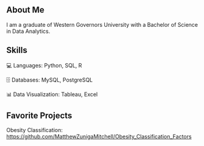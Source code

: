 ## About Me
I am a graduate of Western Governors University with a Bachelor of Science in Data Analytics.

## Skills
💻 Languages: Python, SQL, R

🗄️ Databases: MySQL, PostgreSQL

📊 Data Visualization: Tableau, Excel

## Favorite Projects
Obesity Classification: https://github.com/MatthewZunigaMitchell/Obesity_Classification_Factors
<!--
**MatthewZunigaMitchell/MatthewZunigaMitchell** is a ✨ _special_ ✨ repository because its `README.md` (this file) appears on your GitHub profile.

Here are some ideas to get you started:

- 🔭 I’m currently working on ...
- 🌱 I’m currently learning ...
- 👯 I’m looking to collaborate on ...
- 🤔 I’m looking for help with ...
- 💬 Ask me about ...
- 📫 How to reach me: ...
- 😄 Pronouns: ...
- ⚡ Fun fact: ...
-->
